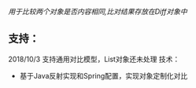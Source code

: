 *用于比较两个对象是否内容相同,比对结果存放在Diff对象中*

## 支持：
2018/10/3  支持通用对比模型，List对象还未处理
技术：
* 基于Java反射实现和Spring配置，实现对象定制化对比